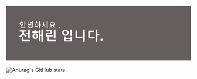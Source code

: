 <img src="header.png"></img><br/>

![Anurag's GitHub stats](https://github-readme-stats.vercel.app/api?username=Haerin&show_icons=true&theme=apprentice)

